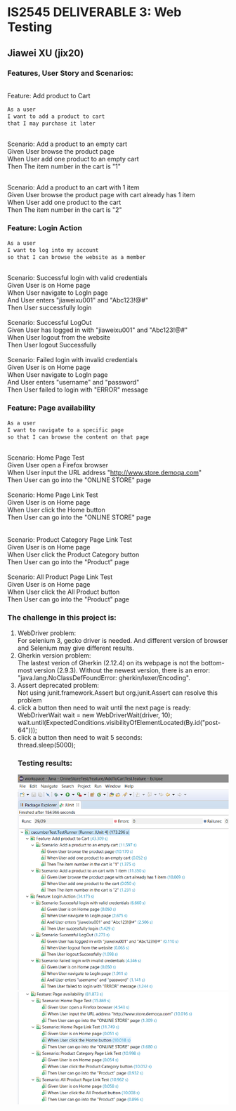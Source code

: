 # IS2545 DELIVERABLE 3: Web Testing 
## Jiawei XU (jix20)

### Features, User Story and Scenarios:</br>
</br>Feature: Add product to Cart
	
	As a user
	I want to add a product to cart
	that I may purchase it later


</br>Scenario: Add a product to an empty cart
</br>Given User browse the product page
</br>When User add one product to an empty cart
</br>Then The item number in the cart is "1"
</br>

</br>Scenario: Add a product to an cart with 1 item
</br>Given User browse the product page with cart already has 1 item
</br>When User add one product to the cart
</br>Then The item number in the cart is "2"
</br>
### Feature: Login Action

	As a user
	I want to log into my account 
	so that I can browse the website as a member

</br>Scenario: Successful login with valid credentials
</br>Given User is on Home page
</br>When User navigate to LogIn page
</br>And User enters "jiaweixu001" and "Abc123!@#"
</br>Then User successfully login
</br>
</br>Scenario: Successful LogOut
</br>Given User has logged in with "jiaweixu001" and "Abc123!@#"
</br>When User logout from the website
</br>Then User logout Successfully
</br>
</br>Scenario: Failed login with invalid credentials
</br>Given User is on Home page
</br>When User navigate to LogIn page
</br>And User enters "username" and "password"
</br>Then User failed to login with "ERROR" message
</br>

### Feature: Page availability

	As a user
	I want to navigate to a specific page 
	so that I can browse the content on that page

</br>Scenario: Home Page Test
</br>Given User open a Firefox browser
</br>When User input the URL address "http://www.store.demoqa.com"
</br>Then User can go into the "ONLINE STORE" page
</br>
</br>Scenario: Home Page Link Test
</br>Given User is on Home page
</br>When User click the Home button
</br>Then User can go into the "ONLINE STORE" page	
</br>
</br>Scenario: Product Category Page Link Test
</br>Given User is on Home page
</br>When User click the Product Category button
</br>Then User can go into the "Product" page
</br>
</br>Scenario: All Product Page Link Test
</br>Given User is on Home page
</br>When User click the All Product button
</br>Then User can go into the "Product" page
</br>

### The challenge in this project is:</br>
<ol> 
<li>WebDriver problem:</br></li>
For selenium 3, gecko driver is needed. And different version of browser and Selenium may give different results.
</br>

<Li>Gherkin version problem:</br></li>
The lastest verion of Gherkin (2.12.4) on its webpage is not the bottom-most version (2.9.3).
Without the newest version, there is an error: "java.lang.NoClassDefFoundError: gherkin/lexer/Encoding".
</br>

<Li>Assert deprecated problem:</br></li>
Not using junit.framework.Assert but org.junit.Assert can resolve this problem
</br>

<Li>click a button then need to wait until the next page is ready:</br></li>
		WebDriverWait wait = new WebDriverWait(driver, 10);
		wait.until(ExpectedConditions.visibilityOfElementLocated(By.id("post-64")));
</br>

<Li>click a button then need to wait 5 seconds:</br></li>
		thread.sleep(5000);
</br>

### Testing results:</br>
![TestResult1](https://github.com/jiaweixu/OnlineStoreTest/blob/master/Materials/Test_result1.PNG "Testing Results")
![TestResult2](https://github.com/jiaweixu/OnlineStoreTest/blob/master/Materials/Test_result2.PNG "Testing Results")
</br>
